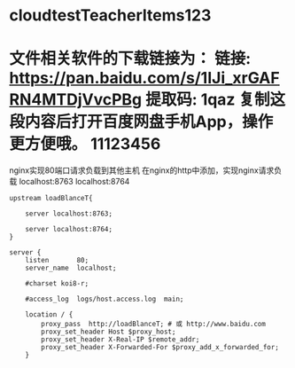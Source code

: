 # cloudtestTeacherItems123
文件相关软件的下载链接为：
链接: https://pan.baidu.com/s/1IJi_xrGAFRN4MTDjVvcPBg 提取码: 1qaz 复制这段内容后打开百度网盘手机App，操作更方便哦。
11123456
===============================
nginx实现80端口请求负载到其他主机
在nginx的http中添加，实现nginx请求负载 localhost:8763 localhost:8764

	upstream loadBlanceT{
		
		server localhost:8763;
		
		server localhost:8764;
	}

    server {
        listen       80;
        server_name  localhost;

        #charset koi8-r;

        #access_log  logs/host.access.log  main;
		
		location / {
			proxy_pass  http://loadBlanceT; # 或 http://www.baidu.com
			proxy_set_header Host $proxy_host;
			proxy_set_header X-Real-IP $remote_addr;
			proxy_set_header X-Forwarded-For $proxy_add_x_forwarded_for;
		}

